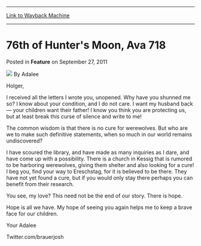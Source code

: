 
---
[Link to Wayback Machine](https://web.archive.org/web/20220526122821/https://magic.wizards.com/en/articles/archive/feature/76th-hunters-moon-ava-718-2011-09-27)

[_metadata_:author]:- "Adalee"
[_metadata_:description]:- "Holger, I received all the letters I wrote you, unopened. Why have you shunned me so? I know about your condition, and I do not care. I want my husband back — your children want their father! I know you think you are protecting us, but at least break this curse of silence and write to me! The common wisdom is that there is no cure for werewolves. But who are we to make such"
[_metadata_:generator]:- "Drupal 7 (http://drupal.org)"
[_metadata_:publish_date]:- "2011-09-27"
[_metadata_:title]:- "76th of Hunter's Moon, Ava 718"
[_metadata_:wayback_capture_timestamp]:- "2022-05-26 12:28:21+00:00"
[_metadata_:wayback_raw_url]:- "https://web.archive.org/web/20220526122821id_/https://magic.wizards.com/en/articles/archive/feature/76th-hunters-moon-ava-718-2011-09-27"
[_metadata_:wayback_url]:- "https://magic.wizards.com/en/articles/archive/feature/76th-hunters-moon-ava-718-2011-09-27"
---


76th of Hunter's Moon, Ava 718
==============================



 Posted in **Feature**
 on September 27, 2011 






![](https://media.magic.wizards.com/styles/auth_small/public/generic-avatar-150_384.png)
By Adalee











Holger,


I received all the letters I wrote you, unopened. Why have you shunned me so? I know about your condition, and I do not care. I want my husband back — your children want their father! I know you think you are protecting us, but at least break this curse of silence and write to me!


The common wisdom is that there is no cure for werewolves. But who are we to make such definitive statements, when so much in our world remains undiscovered?


I have scoured the library, and have made as many inquiries as I dare, and have come up with a possibility. There is a church in Kessig that is rumored to be harboring werewolves, giving them shelter and also looking for a cure! I beg you, find your way to Ereschstag, for it is believed to be there. They have not yet found a cure, but if you would only stay there perhaps you can benefit from their research.


You see, my love? This need not be the end of our story. There is hope.


Hope is all we have. My hope of seeing you again helps me to keep a brave face for our children.


Your Adalee


Twitter.com/brauerjosh







